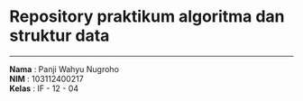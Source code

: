 # Repository praktikum algoritma dan struktur data
---
 **Nama**  : Panji Wahyu Nugroho      
 **NIM**   : 103112400217      
 **Kelas** : IF - 12 - 04
